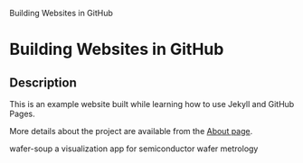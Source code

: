 Building Websites in GitHub


# Building Websites in GitHub

## Description
This is an example website built while learning how to use Jekyll and GitHub Pages.

More details about the project are available from the [About page](about).



wafer-soup
a visualization app for semiconductor wafer metrology
